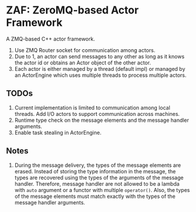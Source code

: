 # ZAF: ZeroMQ-based Actor Framework

A ZMQ-based C++ actor framework.

1. Use ZMQ Router socket for communication among actors.
2. Due to 1, an actor can send messages to any other as long as it knows the actor id or obtains an Actor object of the other actor.
3. Each actor is either managed by a thread (default impl) or managed by an ActorEngine which uses multiple threads to process multiple actors.

## TODOs

1. Current implementation is limited to communication among local threads. Add I/O actors to support communication across machines.
2. Runtime type check on the message elements and the message handler arguments.
3. Enable task stealing in ActorEngine.

## Notes

1. During the message delivery, the types of the message elements are erased. Instead of storing the type information in the message, the types are recovered using the types of the arguments of the message handler. Therefore, message handler are not allowed to be a lambda with `auto` argument or a functor with multiple `operator()`. Also, the types of the message elements must match exactly with the types of the message handler arguments.
